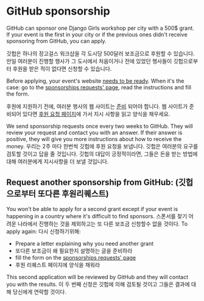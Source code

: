 # GitHub sponsorship

GitHub can sponsor one Django Girls workshop per city with a 500$ grant. If your event is the first in your city or if the previous ones didn't receive sponsoring from GitHub, you can apply.

깃헙은 하나의 장고걸스 워크샵을 각 도시당 500달러 보조금으로 후원할 수 있습니다. 만일 여러분이 진행할 행사가 그 도시에서 처음이거나 전에 있었던 행사들이 깃헙으로부터 후원을 받은 적이 없다면 신청할 수 있습니다.

Before applying, your event's website [needs to be ready](../website/when_ready.md). When it's the case: go to the [sponsorships requests' page](https://djangogirls.org/sponsor-request/), read the instructions and fill the form.

후원에 지원하기 전에, 여러분 행사의 웹 사이트는 [준비](../website/when_ready.md) 되어야 합니다. 웹 사이트가 준비되어 있다면 [후원 요청 페이지](https://djangogirls.org/sponsor-request/)에 가서 지시 사항을 읽고 양식을 채우세요.

We send sponsorship requests once every two weeks to GitHub. They will review your request and contact you with an answer. If their answer is positive, they will give you more instructions about how to receive the money.
우리는 2주 마다 한번씩 깃헙에 후원 요청을 보냅니다. 깃헙은 여러분의 요구를 검토할 것이고 답을 줄 것입니다. 깃헙의 대답이 긍정적이라면, 그들은 돈을 받는 방법에 대해 여러분에게 지시사항을 더 보낼 것입니다.

## Request another sponsorship from GitHub: (깃헙으로부터 또다른 후원리퀘스트)

You won't be able to apply for a second grant except if your event is happening in a country where it's difficult to find sponsors.
스폰서를 찾기 어려운 나라에서 진행하는 것을 제외하고는 또 다른 보조금 신청할수 없을 것이다. 
To apply again:
다시 신청하기위해:

* Prepare a letter explaining why you need another grant
* 또다른 보조금이 왜 필요한지 설명하는 글을 준비하라
* fill the form on the [sponsorships requests' page](https://djangogirls.org/sponsor-request/)
* 후원 리퀘스트 페이지에 양식을 채워라

This second application will be reviewed by GitHub and they will contact you with the results.
이 두 번째 신청은 깃헙에 의해 검토될 것이고 그들은 결과에 대해 당신에게 연락할 것이다.